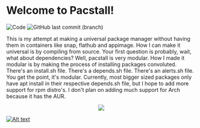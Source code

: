 <link rel="manifest" href="manifest.json">

# Welcome to Pacstall!
![Code](https://img.shields.io/github/languages/top/Henryws/pacstall?color=Red) ![GitHub last commit (branch)](https://img.shields.io/github/last-commit/Henryws/pacstall/master)

This is my attempt at making a universal package manager without having them in containers like snap, flathub and appimage. How I can make it universal is by compiling from source. Your first question is probably, wait, what about dependencies? Well, pacstall is very modular. How I made it modular is by making the process of installing packages convoluted. There's an install.sh file. There's a depends.sh file. There's an alerts.sh file. You get the point, it's modular.
Currently, most bigger sized packages only have apt install in their respective depends.sh file, but I hope to add more support for rpm distro's. I don't plan on adding much support for Arch because it has the AUR.

<p align="center">
<a href="https://github.com/Henryws/pacstall"><img src="https://raw.githubusercontent.com/Henryws/pacstall/master/website-images/ezgif.com-video-to-gif.gif"></a>
</p>


 [![Alt text](https://github.com/Henryws/pacstall/raw/master/website-images/button.png)](https://github.com/Henryws/pacstall/releases/latest)
